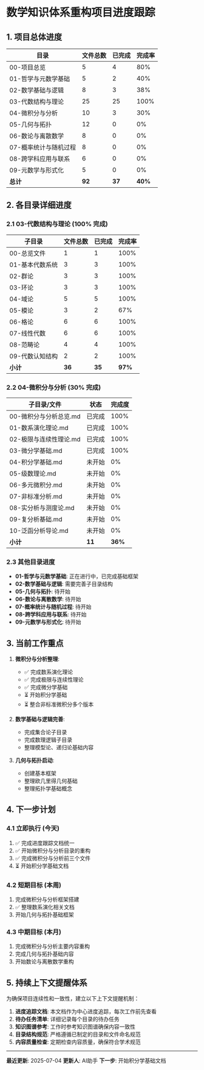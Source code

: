 # 数学知识体系重构项目进度跟踪

## 1. 项目总体进度

| 目录                   | 文件总数 | 已完成 | 完成率 |
|----------------------|-------|-----|-----|
| 00-项目总览              | 5     | 4   | 80% |
| 01-哲学与元数学基础        | 5     | 2   | 40% |
| 02-数学基础与逻辑         | 8     | 3   | 38% |
| 03-代数结构与理论         | 25    | 25  | 100% |
| 04-微积分与分析          | 10    | 3   | 30%  |
| 05-几何与拓扑           | 12    | 0   | 0%  |
| 06-数论与离散数学         | 8     | 0   | 0%  |
| 07-概率统计与随机过程       | 8     | 0   | 0%  |
| 08-跨学科应用与联系        | 6     | 0   | 0%  |
| 09-元数学与形式化         | 5     | 0   | 0%  |
| **总计**               | **92**| **37**| **40%**|

## 2. 各目录详细进度

### 2.1 03-代数结构与理论 (100% 完成)

| 子目录               | 文件总数 | 已完成 | 完成率 |
|--------------------|-------|-----|-----|
| 00-总览文件           | 1     | 1   | 100%|
| 01-基本代数系统         | 3     | 3   | 100%|
| 02-群论             | 3     | 3   | 100%|
| 03-环论             | 3     | 3   | 100%|
| 04-域论             | 5     | 5   | 100%|
| 05-模论             | 3     | 2   | 67% |
| 06-格论             | 6     | 6   | 100%|
| 07-线性代数           | 6     | 6   | 100%|
| 08-范畴论            | 4     | 4   | 100%|
| 09-代数认知结构         | 2     | 2   | 100%|
| **小计**             | **36**| **35**| **97%**|

### 2.2 04-微积分与分析 (30% 完成)

| 子目录/文件                | 状态   | 完成度 |
|------------------------|-------|------|
| 00-微积分与分析总览.md       | 已完成  | 100% |
| 01-数系演化理论.md         | 已完成  | 100% |
| 02-极限与连续性理论.md       | 已完成  | 100% |
| 03-微分学基础.md          | 已完成  | 100% |
| 04-积分学基础.md          | 未开始  | 0%   |
| 05-级数理论.md           | 未开始  | 0%   |
| 06-多元微积分.md          | 未开始  | 0%   |
| 07-非标准分析.md          | 未开始  | 0%   |
| 08-实分析与测度论.md        | 未开始  | 0%   |
| 09-复分析基础.md          | 未开始  | 0%   |
| 10-泛函分析导论.md         | 未开始  | 0%   |
| **小计**                | **11**| **36%**|

### 2.3 其他目录进度

- **01-哲学与元数学基础**: 正在进行中，已完成基础框架
- **02-数学基础与逻辑**: 需要完善子目录结构
- **05-几何与拓扑**: 待开始
- **06-数论与离散数学**: 待开始
- **07-概率统计与随机过程**: 待开始
- **08-跨学科应用与联系**: 待开始
- **09-元数学与形式化**: 待开始

## 3. 当前工作重点

1. **微积分与分析整理**: 
   - ✅ 完成数系演化理论
   - ✅ 完成极限与连续性理论
   - ✅ 完成微分学基础
   - ⏳ 开始积分学基础
   - ⏳ 整合非标准微积分多个版本

2. **数学基础与逻辑完善**:
   - 完成集合论子目录
   - 完成数理逻辑子目录
   - 整理模型论、递归论基础内容

3. **几何与拓扑启动**:
   - 创建基本框架
   - 整理欧几里得几何基础
   - 整理拓扑学基础概念

## 4. 下一步计划

### 4.1 立即执行 (今天)

1. ✅ 完成进度跟踪文档统一
2. ✅ 开始微积分与分析目录的重构
3. ✅ 完成微积分与分析前三个文件
4. ⏳ 开始积分学基础文档

### 4.2 短期目标 (本周)

1. 完成微积分与分析框架搭建
2. ✅ 整理数系演化相关文档
3. 开始几何与拓扑基础框架

### 4.3 中期目标 (本月)

1. 完成微积分与分析主要内容重构
2. 完成几何与拓扑基础内容
3. 开始数论与离散数学重构

## 5. 持续上下文提醒体系

为确保项目连续性和一致性，建立以下上下文提醒机制：

1. **进度追踪文档**: 本文档作为中心进度追踪，每次工作前先查看
2. **待办任务清单**: 详细记录每个目录的待办任务
3. **知识图谱参考**: 工作时参考知识图谱确保内容一致性
4. **目录结构规范**: 严格遵循已制定的目录和文件命名规范
5. **内容质量检查**: 定期检查内容质量，确保符合学术规范

---

**最近更新**: 2025-07-04
**更新人**: AI助手
**下一步**: 开始积分学基础文档
